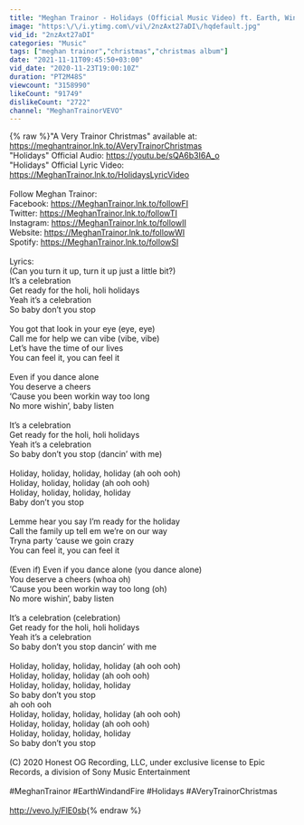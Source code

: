 ```yaml
---
title: "Meghan Trainor - Holidays (Official Music Video) ft. Earth, Wind & Fire"
image: "https:\/\/i.ytimg.com\/vi\/2nzAxt27aDI\/hqdefault.jpg"
vid_id: "2nzAxt27aDI"
categories: "Music"
tags: ["meghan trainor","christmas","christmas album"]
date: "2021-11-11T09:45:50+03:00"
vid_date: "2020-11-23T19:00:10Z"
duration: "PT2M48S"
viewcount: "3158990"
likeCount: "91749"
dislikeCount: "2722"
channel: "MeghanTrainorVEVO"
---
```

{% raw %}&quot;A Very Trainor Christmas&quot; available at: <a rel="nofollow" target="blank" href="https://meghantrainor.lnk.to/AVeryTrainorChristmas">https://meghantrainor.lnk.to/AVeryTrainorChristmas</a><br />&quot;Holidays&quot; Official Audio: <a rel="nofollow" target="blank" href="https://youtu.be/sQA6b3I6A_o">https://youtu.be/sQA6b3I6A_o</a><br />&quot;Holidays&quot; Official Lyric Video: <a rel="nofollow" target="blank" href="https://MeghanTrainor.lnk.to/HolidaysLyricVideo">https://MeghanTrainor.lnk.to/HolidaysLyricVideo</a><br /><br />Follow Meghan Trainor:<br />Facebook: <a rel="nofollow" target="blank" href="https://MeghanTrainor.lnk.to/followFI">https://MeghanTrainor.lnk.to/followFI</a><br />Twitter: <a rel="nofollow" target="blank" href="https://MeghanTrainor.lnk.to/followTI">https://MeghanTrainor.lnk.to/followTI</a><br />Instagram: <a rel="nofollow" target="blank" href="https://MeghanTrainor.lnk.to/followII">https://MeghanTrainor.lnk.to/followII</a><br />Website: <a rel="nofollow" target="blank" href="https://MeghanTrainor.lnk.to/followWI">https://MeghanTrainor.lnk.to/followWI</a><br />Spotify: <a rel="nofollow" target="blank" href="https://MeghanTrainor.lnk.to/followSI">https://MeghanTrainor.lnk.to/followSI</a><br /><br />Lyrics:<br />(Can you turn it up, turn it up just a little bit?)<br />It’s a celebration<br />Get ready for the holi, holi holidays <br />Yeah it’s a celebration<br />So baby don’t you stop<br /><br />You got that look in your eye (eye, eye)<br />Call me for help we can vibe  (vibe, vibe)<br />Let’s have the time of our lives <br />You can feel it, you can feel it<br /><br />Even if you dance alone<br />You deserve a cheers<br />‘Cause you been workin way too long<br />No more wishin’, baby listen <br /><br />It’s a celebration<br />Get ready for the holi, holi holidays <br />Yeah it’s a celebration<br />So baby don’t you stop (dancin’ with me)<br /><br />Holiday, holiday, holiday, holiday (ah ooh ooh)<br />Holiday, holiday, holiday (ah ooh ooh)<br />Holiday, holiday, holiday, holiday <br />Baby don’t you stop<br /><br />Lemme hear you say I’m ready for the holiday <br />Call the family up tell em we’re on our way <br />Tryna party ‘cause we goin crazy<br />You can feel it, you can feel it <br /><br />(Even if) Even if you dance alone (you dance alone)<br />You deserve a cheers (whoa oh)<br />‘Cause you been workin way too long (oh)<br />No more wishin’, baby listen<br /><br />It’s a celebration (celebration)<br />Get ready for the holi, holi holidays <br />Yeah it’s a celebration<br />So baby don’t you stop dancin’ with me <br /><br />Holiday, holiday, holiday, holiday (ah ooh ooh)<br />Holiday, holiday, holiday (ah ooh ooh)<br />Holiday, holiday, holiday, holiday <br />So baby don’t you stop <br />ah ooh ooh<br />Holiday, holiday, holiday, holiday (ah ooh ooh)<br />Holiday, holiday, holiday (ah ooh ooh)<br />Holiday, holiday, holiday, holiday <br />So baby don’t you stop<br /><br />(C) 2020 Honest OG Recording, LLC, under exclusive license to Epic Records, a division of Sony Music Entertainment<br /><br />#MeghanTrainor #EarthWindandFire #Holidays #AVeryTrainorChristmas<br /><br /><a rel="nofollow" target="blank" href="http://vevo.ly/FlE0sb">http://vevo.ly/FlE0sb</a>{% endraw %}
